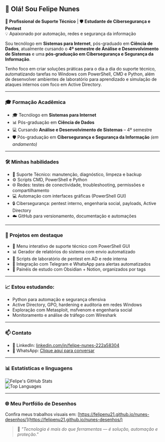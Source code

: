 ## 👋 Olá! Sou Felipe Nunes

🔧 **Profissional de Suporte Técnico** | 🛡️ **Estudante de Cibersegurança e Pentest**  
💡 Apaixonado por automação, redes e segurança da informação

Sou tecnólogo em **Sistemas para Internet**, pós-graduado em **Ciência de Dados**, atualmente cursando o **4º semestre de Análise e Desenvolvimento de Sistemas** e uma **pós-graduação em Cibersegurança e Segurança da Informação**.

Tenho foco em criar soluções práticas para o dia a dia do suporte técnico, automatizando tarefas no Windows com PowerShell, CMD e Python, além de desenvolver ambientes de laboratório para aprendizado e simulação de ataques internos com foco em Active Directory.

---

### 🎓 Formação Acadêmica
- 🎓 Tecnólogo em **Sistemas para Internet**
- 📊 Pós-graduação em **Ciência de Dados**
- 💻 Cursando **Análise e Desenvolvimento de Sistemas** – 4º semestre
- 🛡️ Pós-graduação em **Cibersegurança e Segurança da Informação** *(em andamento)*

---

### 🛠️ Minhas habilidades
- 📂 Suporte Técnico: manutenção, diagnóstico, limpeza e backup
- ⚙️ Scripts CMD, PowerShell e Python
- 🌐 Redes: testes de conectividade, troubleshooting, permissões e compartilhamento
- 💻 Automação com interfaces gráficas (PowerShell GUI)
- 🔒 Cibersegurança: pentest interno, engenharia social, payloads, Active Directory
- ☁️ GitHub para versionamento, documentação e automações

---

### 🚀 Projetos em destaque
- 🧰 Menu interativo de suporte técnico com PowerShell GUI
- 📊 Gerador de relatórios do sistema com envio automatizado
- 🧪 Scripts de laboratório de pentest em AD e rede interna
- 💬 Integração com Telegram e WhatsApp para alertas automatizados
- 📁 Painéis de estudo com Obsidian + Notion, organizados por tags

---

### 📈 Estou estudando:
- Python para automação e segurança ofensiva
- Active Directory, GPO, hardening e auditoria em redes Windows
- Exploração com Metasploit, msfvenom e engenharia social
- Monitoramento e análise de tráfego com Wireshark

---

### 📫 Contato
- 📎 LinkedIn: [linkedin.com/in/felipe-nunes-222a58304](https://www.linkedin.com/in/felipe-nunes-222a58304/)
- 📱 WhatsApp: [Clique aqui para conversar](https://wa.me/5511994444752)

---

### 📊 Estatísticas e linguagens

![Felipe's GitHub Stats](https://github-readme-stats.vercel.app/api?username=felipenu21&show_icons=true&theme=tokyonight)  
![Top Languages](https://github-readme-stats.vercel.app/api/top-langs/?username=felipenu21&layout=compact&theme=tokyonight)

---
### 🌐 Meu Portfólio de Desenhos  
Confira meus trabalhos visuais em: [https://felipenu21.github.io/nunes-desenhos/](https://felipenu21.github.io/nunes-desenhos/)


> 🎯 *"Tecnologia é mais do que ferramentas — é solução, automação e proteção."*
